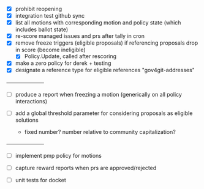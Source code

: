 - [x] prohibit reopening
- [x] integration test github sync
- [x] list all motions with corresponding motion and policy state (which includes ballot state)
- [x] re-score managed issues and prs after tally in cron
- [x] remove freeze triggers (eligible proposals) if referencing proposals drop in score (become ineligible)
  - [x] Policy.Update, called after rescoring
- [x] make a zero policy for derek + testing
- [x] designate a reference type for eligible references "gov4git-addresses"

———————


- [ ] produce a report when freezing a motion (generically on all policy interactions)

- [ ] add a global threshold parameter for considering proposals as eligible solutions
  - fixed number? number relative to community capitalization?

———————

- [ ] implement pmp policy for motions
- [ ] capture reward reports when prs are approved/rejected

- [ ] unit tests for docket
